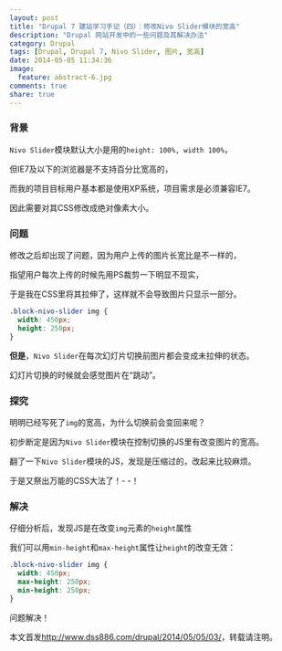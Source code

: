 ```yaml
---
layout: post
title: "Drupal 7 建站学习手记（四）：修改Nivo Slider模块的宽高"
description: "Drupal 网站开发中的一些问题及其解决办法"
category: Drupal
tags: [Drupal, Drupal 7, Nivo Slider, 图片, 宽高]
date: 2014-05-05 11:34:36
image:
  feature: abstract-6.jpg
comments: true
share: true
---
```


### 背景

`Nivo Slider`模块默认大小是用的`height: 100%, width 100%`，

但IE7及以下的浏览器是不支持百分比宽高的，

而我的项目目标用户基本都是使用XP系统，项目需求是必须兼容IE7。
 
因此需要对其CSS修改成绝对像素大小。

### 问题

修改之后却出现了问题，因为用户上传的图片长宽比是不一样的，

指望用户每次上传的时候先用PS裁剪一下明显不现实，

于是我在CSS里将其拉伸了，这样就不会导致图片只显示一部分。

~~~css
.block-nivo-slider img {
  width: 450px;
  height: 250px;
}
~~~

**但是**，`Nivo Slider`在每次幻灯片切换前图片都会变成未拉伸的状态。

幻灯片切换的时候就会感觉图片在“跳动”。

### 探究

明明已经写死了`img`的宽高，为什么切换前会变回来呢？

初步断定是因为`Nivo Slider`模块在控制切换的JS里有改变图片的宽高。

翻了一下`Nivo Slider`模块的JS，发现是压缩过的，改起来比较麻烦。

于是又祭出万能的CSS大法了！- -！

### 解决

仔细分析后，发现JS是在改变`img`元素的`height`属性

我们可以用`min-height`和`max-height`属性让`height`的改变无效：

~~~css
.block-nivo-slider img {
  width: 450px;
  max-height: 250px;
  min-height: 250px;
}
~~~

问题解决！

本文首发<http://www.dss886.com/drupal/2014/05/05/03/>，转载请注明。